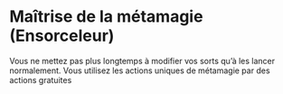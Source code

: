 # Maîtrise de la métamagie (Ensorceleur)

<p>Vous ne mettez pas plus longtemps à modifier vos sorts qu’à les lancer normalement. Vous utilisez les actions uniques de métamagie par des actions gratuites</p>